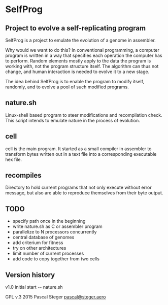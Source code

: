 SelfProg
========

Project to evolve a self-replicating program
--------------------------------------------

SelfProg is a project to emulate the evolution of a genome in assembler.

Why would we want to do this? In conventional programming, a computer program is written in a way that specifies each operation the computer has to perform. Random elements mostly apply to the data the program is working with, not the program structure itself. The algorithm can thus not change, and human interaction is needed to evolve it to a new stage.

The idea behind SelfProg is to enable the program to modify itself, randomly, and to evolve a pool of such modified programs.



nature.sh
---------
Linux-shell based program to steer modifications and recompilation check. This script intends to emulate nature in the process of evolution.


cell
----
cell is the main program. It started as a small compiler in assembler to transform bytes written out in a text file into a corresponding executable hex file.

recompiles
----------
Directory to hold current programs that not only execute without error message, but also are able to reproduce themselves from their byte output.



TODO
----
* specify path once in the beginning
* write nature.sh as C or assembler program
* parallelize to N processors concurrently
* central database of genomes
* add criterium for fitness
* try on other architectures
* limit number of current processes
* add code to copy together from two cells


Version history
---------------
v1.0 initial start -- nature.sh






GPL v.3 2015
Pascal Steger
pascal@steger.aero
